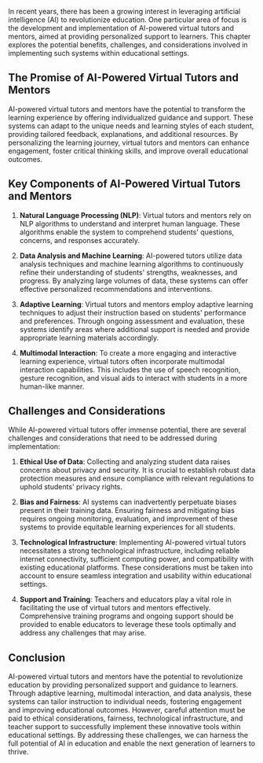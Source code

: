 
In recent years, there has been a growing interest in leveraging artificial intelligence (AI) to revolutionize education. One particular area of focus is the development and implementation of AI-powered virtual tutors and mentors, aimed at providing personalized support to learners. This chapter explores the potential benefits, challenges, and considerations involved in implementing such systems within educational settings.

## The Promise of AI-Powered Virtual Tutors and Mentors

AI-powered virtual tutors and mentors have the potential to transform the learning experience by offering individualized guidance and support. These systems can adapt to the unique needs and learning styles of each student, providing tailored feedback, explanations, and additional resources. By personalizing the learning journey, virtual tutors and mentors can enhance engagement, foster critical thinking skills, and improve overall educational outcomes.

## Key Components of AI-Powered Virtual Tutors and Mentors

1. **Natural Language Processing (NLP)**: Virtual tutors and mentors rely on NLP algorithms to understand and interpret human language. These algorithms enable the system to comprehend students' questions, concerns, and responses accurately.
    
2. **Data Analysis and Machine Learning**: AI-powered tutors utilize data analysis techniques and machine learning algorithms to continuously refine their understanding of students' strengths, weaknesses, and progress. By analyzing large volumes of data, these systems can offer effective personalized recommendations and interventions.
    
3. **Adaptive Learning**: Virtual tutors and mentors employ adaptive learning techniques to adjust their instruction based on students' performance and preferences. Through ongoing assessment and evaluation, these systems identify areas where additional support is needed and provide appropriate learning materials accordingly.
    
4. **Multimodal Interaction**: To create a more engaging and interactive learning experience, virtual tutors often incorporate multimodal interaction capabilities. This includes the use of speech recognition, gesture recognition, and visual aids to interact with students in a more human-like manner.
    

## Challenges and Considerations

While AI-powered virtual tutors offer immense potential, there are several challenges and considerations that need to be addressed during implementation:

1. **Ethical Use of Data**: Collecting and analyzing student data raises concerns about privacy and security. It is crucial to establish robust data protection measures and ensure compliance with relevant regulations to uphold students' privacy rights.
    
2. **Bias and Fairness**: AI systems can inadvertently perpetuate biases present in their training data. Ensuring fairness and mitigating bias requires ongoing monitoring, evaluation, and improvement of these systems to provide equitable learning experiences for all students.
    
3. **Technological Infrastructure**: Implementing AI-powered virtual tutors necessitates a strong technological infrastructure, including reliable internet connectivity, sufficient computing power, and compatibility with existing educational platforms. These considerations must be taken into account to ensure seamless integration and usability within educational settings.
    
4. **Support and Training**: Teachers and educators play a vital role in facilitating the use of virtual tutors and mentors effectively. Comprehensive training programs and ongoing support should be provided to enable educators to leverage these tools optimally and address any challenges that may arise.
    

## Conclusion

AI-powered virtual tutors and mentors have the potential to revolutionize education by providing personalized support and guidance to learners. Through adaptive learning, multimodal interaction, and data analysis, these systems can tailor instruction to individual needs, fostering engagement and improving educational outcomes. However, careful attention must be paid to ethical considerations, fairness, technological infrastructure, and teacher support to successfully implement these innovative tools within educational settings. By addressing these challenges, we can harness the full potential of AI in education and enable the next generation of learners to thrive.
